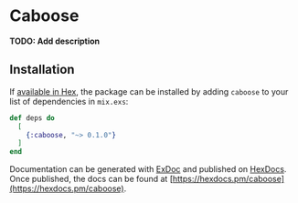 # Caboose

**TODO: Add description**

## Installation

If [available in Hex](https://hex.pm/docs/publish), the package can be installed
by adding `caboose` to your list of dependencies in `mix.exs`:

```elixir
def deps do
  [
    {:caboose, "~> 0.1.0"}
  ]
end
```

Documentation can be generated with [ExDoc](https://github.com/elixir-lang/ex_doc)
and published on [HexDocs](https://hexdocs.pm). Once published, the docs can
be found at [https://hexdocs.pm/caboose](https://hexdocs.pm/caboose).

